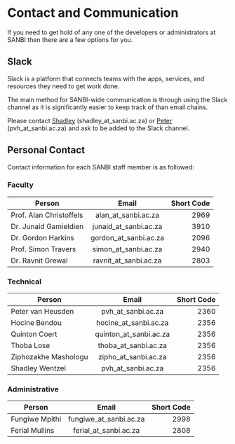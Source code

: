 # Contact and Communication

If you need to get hold of any one of the developers or administrators at SANBI then there are a few options for you.

## Slack

Slack is a platform that connects teams with the apps, services, and resources they need to get work done.

The main method for SANBI-wide communication is through using the Slack channel as it is significantly easier to keep track of than email chains.

Please contact [Shadley](mailto:shadley@sanbi.ac.za) (shadley_at_sanbi.ac.za) or [Peter](mailto:pvh@sanbi.ac.za) (pvh_at_sanbi.ac.za) and ask to be added to the Slack channel.

## Personal Contact

Contact information for each SANBI staff member is as followed:

### Faculty

|Person                  |Email                  |Short Code |
|------------------------|:---------------------:|----------:|
|Prof. Alan Christoffels |alan_at_sanbi.ac.za    |2969       |
|Dr. Junaid Gamieldien   |junaid_at_sanbi.ac.za  |3910       |
|Dr. Gordon Harkins      |gordon_at_sanbi.ac.za  |2096       |
|Prof. Simon Travers     |simon_at_sanbi.ac.za   |2940       |
|Dr. Ravnit Grewal       |ravnit_at_sanbi.ac.za  |2803       |

### Technical

|Person                  |Email                  |Short Code |
|------------------------|:---------------------:|----------:|
|Peter van Heusden       |pvh_at_sanbi.ac.za     |2360
|Hocine Bendou           |hocine_at_sanbi.ac.za  |2356       |
|Quinton Coert           |quinton_at_sanbi.ac.za |2356       |
|Thoba Lose              |thoba_at_sanbi.ac.za   |2356       |
|Ziphozakhe Mashologu    |zipho_at_sanbi.ac.za   |2356       |
|Shadley Wentzel         |pvh_at_sanbi.ac.za     |2356       |

### Administrative

|Person                  |Email                  |Short Code |
|------------------------|:---------------------:|----------:|
|Fungiwe Mpithi          |fungiwe_at_sanbi.ac.za |2998       |
|Ferial Mullins          |ferial_at_sanbi.ac.za  |2808       |
